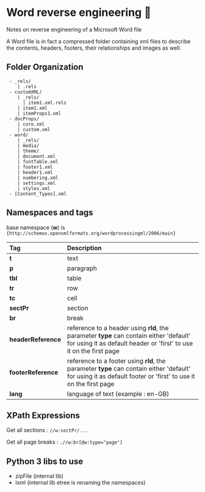 # Word reverse engineering 📝
Notes on reverse engineering of a Microsoft Word file

A Word file is in fact a compressed folder containing xml files to describe the contents, headers, footers, their relationships and images as well.

## Folder Organization

```
 - _rels/
    | .rels
 - customXML/
    | _rels/
      | item1.xml.rels
    | item1.xml
    | itemProps1.xml
 - docProps/
    | core.xml
    | custom.xml
 - word/
    | _rels/
    | media/
    | theme/
    | document.xml
    | fontTable.xml
    | footer1.xml
    | header1.xml
    | numbering.xml
    | settings.xml
    | styles.xml
 - [Content_Types].xml
```


## Namespaces and tags

base namespace (**w**) is ` {http://schemas.openxmlformats.org/wordprocessingml/2006/main}`

| Tag |  Description                |
| :-------- |  :------------------------- |
| **t**  |  text |
| **p**  |  paragraph |
| **tbl**  |  table |
| **tr**  | row |
| **tc**  |  cell |
|  **sectPr**  | section |
|  **br**  | break |
|  **headerReference**  | reference to a header using **rId**, the parameter **type** can contain either 'default' for using it as default header or 'first' to use it on the first page |
|  **footerReference**  | reference to a footer using **rId**, the parameter **type** can contain either 'default' for using it as default footer or 'first' to use it on the first page |
|  **lang**  | language of text (example : en-GB) |


## XPath Expressions

Get all sections : ```//w:sectPr/...```

Get all page breaks : ```.//w:br[@w:type="page"]```

## Python 3 libs to use
- zipFile (internal lib)
- lxml (internal lib etree is renaming the namespaces)
